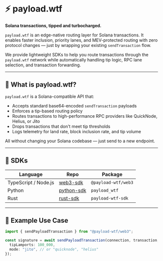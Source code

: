 # ⚡ payload.wtf

**Solana transactions, tipped and turbocharged.**

`payload.wtf` is an edge-native routing layer for Solana transactions. It enables faster inclusion, priority lanes, and MEV-protected routing with zero protocol changes — just by wrapping your existing `sendTransaction` flow.

We provide lightweight SDKs to help you route transactions through the `payload.wtf` network while automatically handling tip logic, RPC lane selection, and transaction forwarding.

---

## 🚀 What is payload.wtf?

`payload.wtf` is a Solana-compatible API that:

- Accepts standard base64-encoded `sendTransaction` payloads
- Enforces a tip-based routing policy
- Routes transactions to high-performance RPC providers like QuickNode, Helius, or Jito
- Drops transactions that don't meet tip thresholds
- Logs telemetry for land rate, block inclusion rate, and tip volume

All without changing your Solana codebase — just send to a new endpoint.

---

## 🧰 SDKs

| Language | Repo | Package |
|----------|------|---------|
| TypeScript / Node.js | [web3-sdk](https://github.com/payload-wtf/web3-sdk) | `@payload-wtf/web3` |
| Python | [python-sdk](https://github.com/payload-wtf/python-sdk) | `payload_wtf` |
| Rust | [rust-sdk](https://github.com/payload-wtf/rust-sdk) | `payload-wtf-sdk` |

---

## 🧠 Example Use Case

```ts
import { sendPayloadTransaction } from "@payload-wtf/web3";

const signature = await sendPayloadTransaction(connection, transaction, {
  tipLamports: 100_000,
  mode: "jito", // or "quicknode", "helius"
});
